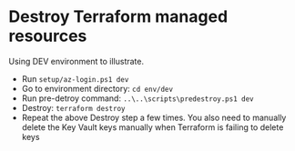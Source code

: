 # Destroy Terraform managed resources

Using DEV environment to illustrate.

- Run `setup/az-login.ps1 dev`
- Go to environment directory: `cd env/dev`
- Run pre-detroy command: `..\..\scripts\predestroy.ps1 dev`
- Destroy: `terraform destroy`
- Repeat the above Destroy step a few times. You also need to manually delete the Key Vault keys manually when Terraform is failing to delete keys
